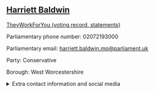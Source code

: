 ## <a href="https://members.parliament.uk/member/4107/contact">Harriett Baldwin</a>

<a href="https://www.theyworkforyou.com/mp/24785/harriett_baldwin/west_worcestershire">TheyWorkForYou (voting record, statements)</a> 

Parliamentary phone number: 02072193000 

Parliamentary email: harriett.baldwin.mp@parliament.uk 

Party: Conservative 

Borough: West Worcestershire 

<details><summary>Extra contact information and social media</summary> 
<li>Website: http://www.harriettbaldwin.com/</li>
<li>Twitter: https://twitter.com/hbaldwin</li>
<li>Constituency office phone number: 01684585165</li>
<li>Constituency office email:</li>
<li>Facebook:</li>
<li>Instagram:</li>
<li>Youtube:</li>
<li>Linkedin:</li>
<li>Government department phone number:</li>
<li>Government department email:</li>
<li>Threads:</li>
<li>Party office phone number:</li>
<li>Party office email:</li>
<li>Tiktok:</li>
</details>